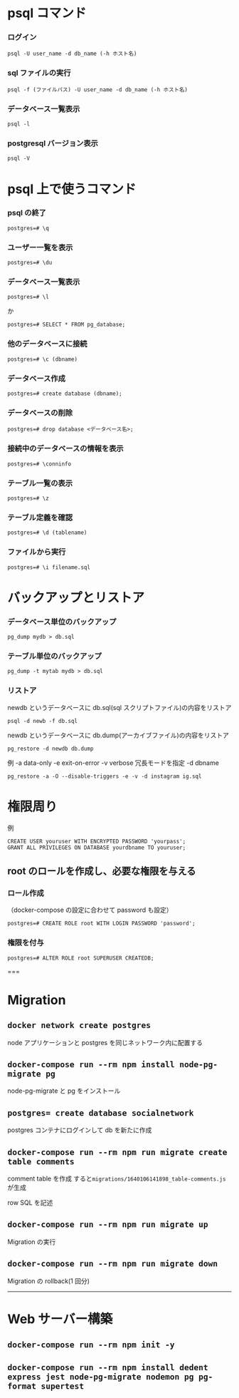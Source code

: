 # psql コマンド

### ログイン

```
psql -U user_name -d db_name (-h ホスト名)
```

### sql ファイルの実行

```
psql -f (ファイルパス) -U user_name -d db_name (-h ホスト名)
```

### データベース一覧表示

```
psql -l
```

### postgresql バージョン表示

```
psql -V
```

# psql 上で使うコマンド

### psql の終了

```
postgres=# \q
```

### ユーザー一覧を表示

```
postgres=# \du
```

### データベース一覧表示

```
postgres=# \l
```

か

```
postgres=# SELECT * FROM pg_database;
```

### 他のデータベースに接続

```
postgres=# \c (dbname)
```

### データベース作成

```
postgres=# create database (dbname);
```

### データベースの削除

```
postgres=# drop database <データベース名>;
```

### 接続中のデータベースの情報を表示

```
postgres=# \conninfo
```

### テーブル一覧の表示

```
postgres=# \z
```

### テーブル定義を確認

```
postgres=# \d (tablename)
```

### ファイルから実行

```
postgres=# \i filename.sql
```

# バックアップとリストア

### データベース単位のバックアップ

```
pg_dump mydb > db.sql
```

### テーブル単位のバックアップ

```
pg_dump -t mytab mydb > db.sql
```

### リストア

newdb というデータベースに db.sql(sql スクリプトファイル)の内容をリストア

```
psql -d newb -f db.sql
```

newdb というデータベースに db.dump(アーカイブファイル)の内容をリストア

```
pg_restore -d newdb db.dump
```

例
-a data-only
-e exit-on-error
-v verbose 冗長モードを指定
-d dbname

```
pg_restore -a -O --disable-triggers -e -v -d instagram ig.sql
```

# 権限周り

例

```
CREATE USER youruser WITH ENCRYPTED PASSWORD 'yourpass';
GRANT ALL PRIVILEGES ON DATABASE yourdbname TO youruser;
```

## root のロールを作成し、必要な権限を与える

### ロール作成

（docker-compose の設定に合わせて password も設定）

```
postgres=# CREATE ROLE root WITH LOGIN PASSWORD 'password';
```

### 権限を付与

```
postgres=# ALTER ROLE root SUPERUSER CREATEDB;
```

===

# Migration

## `docker network create postgres`

node アプリケーションと postgres を同じネットワーク内に配置する

## `docker-compose run --rm npm install node-pg-migrate pg`

node-pg-migrate と pg をインストール

## `postgres= create database socialnetwork`

postgres コンテナにログインして db を新たに作成

## `docker-compose run --rm npm run migrate create table comments`

comment table を作成
すると`migrations/1640106141898_table-comments.js`が生成

row SQL を記述

## `docker-compose run --rm npm run migrate up`

Migration の実行

## `docker-compose run --rm npm run migrate down`

Migration の rollback(1 回分)

---

# Web サーバー構築

## `docker-compose run --rm npm init -y`

## `docker-compose run --rm npm install dedent express jest node-pg-migrate nodemon pg pg-format supertest`
